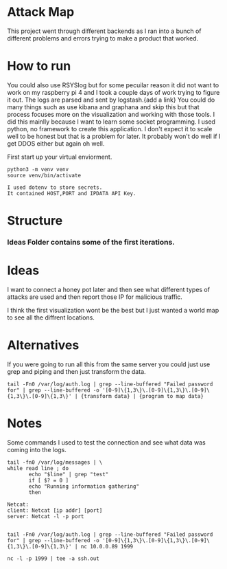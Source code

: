 # Attack Map

This project went through different backends as I ran into a bunch of different problems and errors trying to make a product that worked. 

# How to run 
You could also use RSYSlog but for some pecuilar reason it did not want to work on my raspberry pi 4 and I took a couple days of work trying to figure it out.
The logs are parsed and sent by logstash.{add a link}
You could do many things such as use kibana and graphana and skip this but that process focuses more on the visualization and working with those tools. I did this mainlly because I want to learn some socket programming. 
I used python, no framework to create this application. I don't expect it to scale well to be honest but that is a problem for later. It probably won't do well if I get DDOS either but again oh well.

First start up your virtual enviorment.

```
python3 -m venv venv
source venv/bin/activate

I used dotenv to store secrets.
It contained HOST,PORT and IPDATA API Key.
```
# Structure

### Ideas Folder contains some of the first iterations.

# Ideas
I want to connect a honey pot later and then see what different types of attacks are used and then report those IP for malicious traffic.

I think the first visualization wont be the best but I just wanted a world map to see all the diffrent locations.

# Alternatives
If you were going to run all this from the same server you could just use grep and piping and then just transform the data.

```
tail -Fn0 /var/log/auth.log | grep --line-buffered "Failed password for" | grep --line-buffered -o '[0-9]\{1,3\}\.[0-9]\{1,3\}\.[0-9]\{1,3\}\.[0-9]\{1,3\}' | {transform data} | {program to map data}
```

# Notes
Some commands I used to test the connection and see what data was coming into the logs.

```
tail -fn0 /var/log/messages | \  
while read line ; do  
       echo "$line" | grep "test"  
       if [ $? = 0 ]  
       echo "Running information gathering"  
       then 

Netcat:
client: Netcat [ip addr] [port]
server: Netcat -l -p port


tail -Fn0 /var/log/auth.log | grep --line-buffered "Failed password for" | grep --line-buffered -o '[0-9]\{1,3\}\.[0-9]\{1,3\}\.[0-9]\{1,3\}\.[0-9]\{1,3\}' | nc 10.0.0.89 1999

nc -l -p 1999 | tee -a ssh.out

```